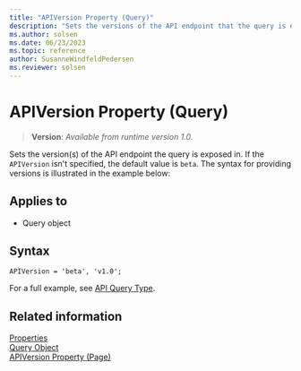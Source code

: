 ```yaml
---
title: "APIVersion Property (Query)"
description: "Sets the versions of the API endpoint that the query is exposed in."
ms.author: solsen
ms.date: 06/23/2023
ms.topic: reference
author: SusanneWindfeldPedersen
ms.reviewer: solsen
---
```

 
# APIVersion Property (Query)
> **Version**: _Available from runtime version 1.0._ 

<!-- this topic is manually created, parent node is devenv-apiversion-property.md -->

Sets the version(s) of the API endpoint the query is exposed in. If the `APIVersion` isn't specified, the default value is `beta`. The syntax for providing versions is illustrated in the example below:

## Applies to  

- Query object 

## Syntax
```AL
APIVersion = 'beta', 'v1.0';
```

For a full example, see [API Query Type](../devenv-api-querytype.md).


## Related information  
[Properties](devenv-properties.md)   
[Query Object](../devenv-query-object.md)  
[APIVersion Property (Page)](devenv-apiversion-page-property.md)  

